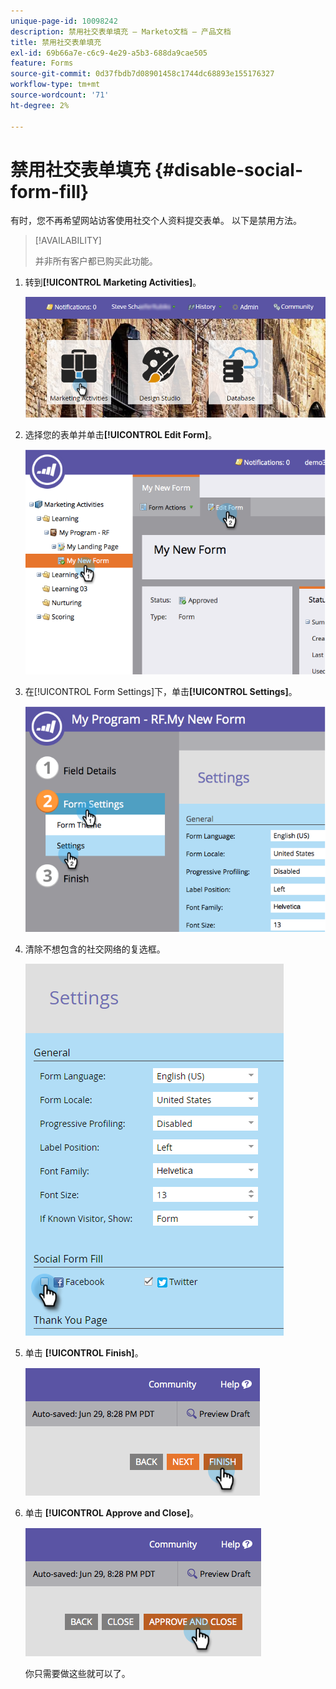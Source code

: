 ```yaml
---
unique-page-id: 10098242
description: 禁用社交表单填充 — Marketo文档 — 产品文档
title: 禁用社交表单填充
exl-id: 69b66a7e-c6c9-4e29-a5b3-688da9cae505
feature: Forms
source-git-commit: 0d37fbdb7d08901458c1744dc68893e155176327
workflow-type: tm+mt
source-wordcount: '71'
ht-degree: 2%

---
```


# 禁用社交表单填充 {#disable-social-form-fill}

有时，您不再希望网站访客使用社交个人资料提交表单。 以下是禁用方法。

>[!AVAILABILITY]
>
>并非所有客户都已购买此功能。

1. 转到&#x200B;**[!UICONTROL Marketing Activities]**。

   ![](assets/login-marketing-activities-10.png)

1. 选择您的表单并单击&#x200B;**[!UICONTROL Edit Form]**。

   ![](assets/image2014-9-15-16-3a35-3a54.png)

1. 在[!UICONTROL Form Settings]下，单击&#x200B;**[!UICONTROL Settings]**。

   ![](assets/image2014-9-15-16-3a36-3a4.png)

1. 清除不想包含的社交网络的复选框。

   ![](assets/image2016-4-28-16-3a49-3a23.png)

1. 单击 **[!UICONTROL Finish]**。

   ![](assets/image2014-9-15-16-3a36-3a26.png)

1. 单击 **[!UICONTROL Approve and Close]**。

   ![](assets/image2014-9-15-16-3a36-3a33.png)

   你只需要做这些就可以了。
